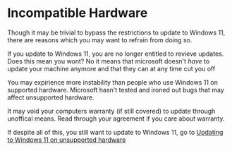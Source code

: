 # Incompatible Hardware
Though it may be trivial to bypass the restrictions to update to Windows 11, there are reasons which you may want to refrain from doing so.

If you update to Windows 11, you are no longer entitled to revieve updates. 
Does this mean you wont? No it means that microsoft doesn't *have* to update your machine anymore and that they can at any time cut you off

You may expirience more instability than people who use Windows 11 on supported hardware. 
Microsoft hasn't tested and ironed out bugs that may affect unsupported hardware.

It may void your computers warranty (if still covered) to update through unoffical means. Read through your agreement if you care about warranty.

If despite all of this, you still want to update to Windows 11, go to [Updating to Windows 11 on unsupported hardware](/issues/incompatible-hardware.md)
